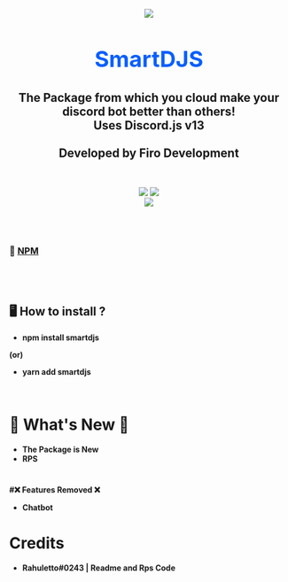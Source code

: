 <p align="center"><img align="center" style="margin-bottom:-6px" src="https://i.imgur.com/kGAUCNo_d.webp?maxwidth=128&fidelity=grand"></p>

<h2 style="font-size:2.5rem; color:#075FFF" align="center">SmartDJS</h2>

<h2 align="center"> The Package from which you cloud make your discord bot better than others! <br>Uses Discord.js v13<br><br>Developed by Firo Development</h2>
<br>
<p align="center">
   <a href="https://www.npmjs.com/package/smartdjs"><img src="https://img.shields.io/npm/v/smartdjs.svg?style=flat-square" /></a>
 <a href="https://www.npmjs.com/package/smartdjs"><img src="https://img.shields.io/npm/dt/smartdjs?style=flat-square" /></a><br>
   <a href="https://www.npmjs.com/package/smartdjs"><img src="https://nodei.co/npm/smartdjs.png?downloadRank=true&downloads=true&downloadRank=true&stars=true" /></a><br>
</p>
<br>

#
### 📂 [NPM](https://npmjs.com/smartdjs)
#

<br>

## 🖥️ <b>How to install ?

- npm install smartdjs

   
(or)
- yarn add smartdjs
<br>

# 🎉 What's New 🎉
- The Package is New
- RPS
#
   
#❌ Features Removed ❌
- Chatbot 

#
   
# Credits
- Rahuletto#0243 | Readme and Rps Code
